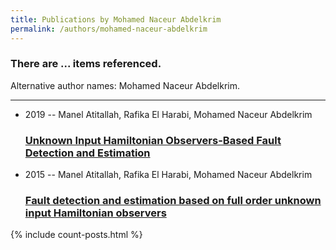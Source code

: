 ```yaml
---
title: Publications by Mohamed Naceur Abdelkrim
permalink: /authors/mohamed-naceur-abdelkrim
---
```


<h3 id="number-posts">There are ... items referenced.</h3>
<p id='info-authors'>Alternative author names: Mohamed Naceur Abdelkrim.</p>
<hr />
<ul class="post-list">
<li><span class='post-meta'>2019 -- Manel Atitallah, Rafika El Harabi, Mohamed Naceur Abdelkrim</span><h3><a class='post-link' href="{{ site.baseurl }}/unknown-input-hamiltonian-observers-based-fault-detection-and-estimation">Unknown Input Hamiltonian Observers-Based Fault Detection and Estimation</a></h3></li>
<li><span class='post-meta'>2015 -- Manel Atitallah, Rafika El Harabi, Mohamed Naceur Abdelkrim</span><h3><a class='post-link' href="{{ site.baseurl }}/fault-detection-and-estimation-based-on-full-order-unknown-input-hamiltonian-observers">Fault detection and estimation based on full order unknown input Hamiltonian observers</a></h3></li>

</ul>
{% include count-posts.html %}
